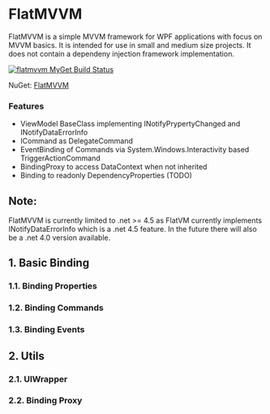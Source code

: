 # FlatMVVM
FlatMVVM is a simple MVVM framework for WPF applications with focus on MVVM basics. It is intended for use in small and medium size projects. It does not contain a dependeny injection framework implementation.

[![flatmvvm MyGet Build Status](https://www.myget.org/BuildSource/Badge/flatmvvm?identifier=63c10aac-91d5-4311-bff7-59e86dafe8b8)](https://www.myget.org/)

NuGet: [FlatMVVM](https://www.nuget.org/packages/TT.FlatMVVM/)

### Features
+ ViewModel BaseClass implementing INotifyPrypertyChanged and INotifyDataErrorInfo
+ ICommand as DelegateCommand
+ EventBinding of Commands via System.Windows.Interactivity based TriggerActionCommand
+ BindingProxy to access DataContext when not inherited
+ Binding to readonly DependencyProperties (TODO)


## Note:
FlatMVVM is currently limited to .net >= 4.5 as FlatVM currently implements INotifyDataErrorInfo which is a .net 4.5 feature. In the future there will also be a .net 4.0 version available.

## 1. Basic Binding
### 1.1. Binding Properties
### 1.2. Binding Commands
### 1.3. Binding Events
## 2. Utils
### 2.1. UIWrapper
### 2.2. Binding Proxy
